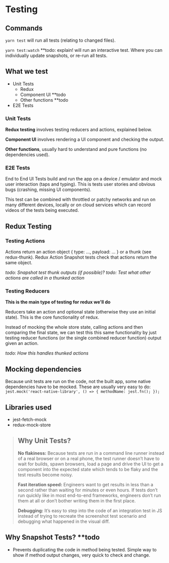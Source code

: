 
# Testing

## Commands

`yarn test` will run all tests (relating to changed files).

`yarn test:watch` **todo: explain! will run an interactive test. Where you can individually update snapshots, or re-run all tests.

## What we test

- Unit Tests
  - Redux
  - Component UI **todo
  - Other functions **todo
- E2E Tests

### Unit Tests

**Redux testing** involves testing reducers and actions, explained below.

**Component UI** involves rendering a UI component and checking the output. 

**Other functions**, usually hard to understand and pure functions (no dependencies used).

### E2E Tests

End to End UI Tests build and run the app on a device / emulator and mock user interaction (taps and typing).
This is tests user stories and obvious bugs (crashing, missing UI components).

This test can be combined with throttled or patchy networks and run on many different devices, 
locally or on cloud services which can record videos of the tests being executed.

## Redux Testing

### Testing Actions

Actions return an action object { type: ..., payload: ... } or a thunk (see redux-thunk).
Redux Action Snapshot tests check that actions return the same object.

*todo: Snapshot test thunk outputs (if possible)?*
*todo: Test what other actions are called in a thunked action*

### Testing Reducers

**This is the main type of testing for redux we'll do**

Reducers take an action and optional state (otherwise they use an initial state).
This is the core functionality of redux. 

Instead of mocking the whole store state, 
calling actions and then comparing the final state, we can test this this same functionality 
by just testing reducer functions (or the single combined reducer function) output given an action.

*todo: How this handles thunked actions*

## Mocking dependencies

Because unit tests are run on the code, not the built app, some native dependencies have to be mocked.
These are usually very easy to do:
`jest.mock('react-native-library', () => { methodName: jest.fn(); });`

## Libraries used

- jest-fetch-mock
- redux-mock-store

> ## Why Unit Tests?
>
> **No flakiness:** Because tests are run in a command line runner instead of a real browser or on a real phone, the test runner doesn’t have to wait for builds, spawn browsers, load a page and drive the UI to get a component into the expected state which tends to be flaky and the test results become noisy.
>
> **Fast iteration speed:** Engineers want to get results in less than a second rather than waiting for minutes or even hours. If tests don’t run quickly like in most end-to-end frameworks, engineers don’t run them at all or don’t bother writing them in the first place.
>
> **Debugging:** It’s easy to step into the code of an integration test in JS instead of trying to recreate the screenshot test scenario and debugging what happened in the visual diff.

## Why Snapshot Tests? **todo

- Prevents duplicating the code in method being tested. Simple way to show if method output changes, very quick to check and change.
